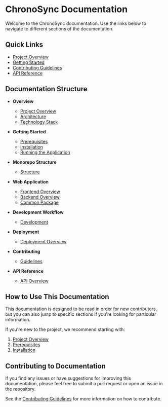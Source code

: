# ChronoSync Documentation

Welcome to the ChronoSync documentation. Use the links below to navigate to different sections of the documentation.

## Quick Links

- [Project Overview](./overview/project-overview.md)
- [Getting Started](./getting-started/installation.md)
- [Contributing Guidelines](./contributing/guidelines.md)
- [API Reference](./api/overview.md)

## Documentation Structure

- **Overview**
  - [Project Overview](./overview/project-overview.md)
  - [Architecture](./overview/architecture.md)
  - [Technology Stack](./overview/technology-stack.md)

- **Getting Started**
  - [Prerequisites](./getting-started/prerequisites.md)
  - [Installation](./getting-started/installation.md)
  - [Running the Application](./getting-started/running-the-app.md)

- **Monorepo Structure**
  - [Structure](./monorepo/structure.md)

- **Web Application**
  - [Frontend Overview](./web/frontend/overview.md)
  - [Backend Overview](./web/backend/overview.md)
  - [Common Package](./web/common/overview.md)

- **Development Workflow**
  - [Development](./workflow/development.md)

- **Deployment**
  - [Deployment Overview](./deployment/overview.md)

- **Contributing**
  - [Guidelines](./contributing/guidelines.md)

- **API Reference**
  - [API Overview](./api/overview.md)

## How to Use This Documentation

This documentation is designed to be read in order for new contributors, but you can also jump to specific sections if you're looking for particular information.

If you're new to the project, we recommend starting with:

1. [Project Overview](./overview/project-overview.md)
2. [Prerequisites](./getting-started/prerequisites.md)
3. [Installation](./getting-started/installation.md)

## Contributing to Documentation

If you find any issues or have suggestions for improving this documentation, please feel free to submit a pull request or open an issue in the repository.

See the [Contributing Guidelines](./contributing/guidelines.md) for more information on how to contribute.
